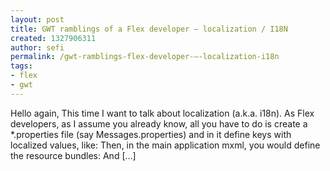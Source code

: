 ```yaml
---
layout: post
title: GWT ramblings of a Flex developer – localization / I18N
created: 1327906311
author: sefi
permalink: /gwt-ramblings-flex-developer-–-localization-i18n
tags:
- flex
- gwt
---
```

Hello again, This time I want to talk about localization (a.k.a. i18n). As Flex developers, as I assume you already know, all you have to do is create a *.properties file (say Messages.properties) and in it define keys with localized values, like: Then, in the main application mxml, you would define the resource bundles: And [...]<img alt="" border="0" src="http://stats.wordpress.com/b.gif?host=flexblackbelt.wordpress.com&blog=5633522&post=568&subd=flexblackbelt&ref=&feed=1" width="1" height="1" />

